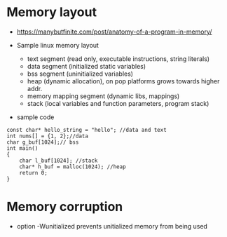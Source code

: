 # Memory layout
* https://manybutfinite.com/post/anatomy-of-a-program-in-memory/
* Sample linux memory layout
    * text segment (read only, executable instructions, string literals)
    * data segment (initialized static variables)
    * bss segment (uninitialized variables)
    * heap (dynamic allocation), on pop platforms grows towards higher addr.
    * memory mapping segment (dynamic libs, mappings)
    * stack (local variables and function parameters, program stack)
    
* sample code
```
const char* hello_string = "hello"; //data and text
int nums[] = {1, 2};//data
char g_buf[1024];// bss
int main()
{
    char l_buf[1024]; //stack
    char* h_buf = malloc(1024); //heap
    return 0;
}
```
# Memory corruption
* option -Wunitialized prevents unitialized memory from being used
